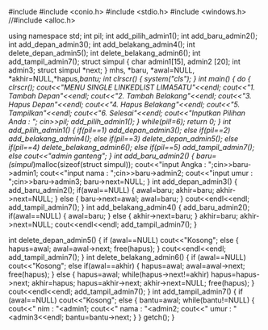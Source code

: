 #include <iostream>
#include <conio.h>
#include <stdio.h>
#include <windows.h>
//#include <alloc.h>

using namespace std;
int pil;
int add_pilih_admin1();
int add_baru_admin2();
int add_depan_admin3();
int add_belakang_admin4();
int delete_depan_admin5();
int delete_belakang_admin6();
int add_tampil_admin7();
struct simpul
{
    char admin1[15], admin2 [20];
    int admin3;
    struct simpul *next;
} mhs, *baru, *awal=NULL, *akhir=NULL,*hapus,*bantu;
int clrscr()
{
    system("cls");
}
int main()
{
    do
    {
        clrscr();
        cout<<"MENU SINGLE LINKEDLIST LIMA5ATU"<<endl;
        cout<<"1. Tambah Depan"<<endl;
        cout<<"2. Tambah Belakang"<<endl;
        cout<<"3. Hapus Depan"<<endl;
        cout<<"4. Hapus Belakang"<<endl;
        cout<<"5. Tampilkan"<<endl;
        cout<<"6. Selesai"<<endl;
        cout<<"Inputkan Pilihan Anda : ";
        cin>>pil;
        add_pilih_admin1();
    } while(pil!=6);
    return 0;
}
int add_pilih_admin1()
{
    if(pil==1)
        add_depan_admin3();
    else if(pil==2)
  add_belakang_admin4();
    else if(pil==3)
        delete_depan_admin5();
     else if(pil==4)
        delete_belakang_admin6();
      else if(pil==5)
        add_tampil_admin7();
    else
        cout<<"admin ganteng";
}
int add_baru_admin2()
{
    baru=(simpul*)malloc(sizeof(struct simpul));
    cout<<"input Angka   : ";cin>>baru->admin1;
    cout<<"input nama  : ";cin>>baru->admin2;
    cout<<"input umur  : ";cin>>baru->admin3;
    baru->next=NULL;
}
int add_depan_admin3()
{
    add_baru_admin2();
    if(awal==NULL)
    {
        awal=baru;
        akhir=baru;
        akhir->next=NULL;
    }
    else
    {
        baru->next=awal;
        awal=baru;
    }
    cout<<endl<<endl;
    add_tampil_admin7();
}
int add_belakang_admin4()
{
    add_baru_admin2();
    if(awal==NULL)
    {
        awal=baru;
    }
    else
    {
        akhir->next=baru;
    }
    akhir=baru;
    akhir->next=NULL;
    cout<<endl<<endl;
    add_tampil_admin7();
}

int delete_depan_admin5()
{
    if (awal==NULL)
        cout<<"Kosong";
    else
    {
        hapus=awal;
        awal=awal->next;
        free(hapus);
    }
   cout<<endl<<endl;
    add_tampil_admin7();
}
int delete_belakang_admin6()
{
    if (awal==NULL)
        cout<<"Kosong";
    else if(awal==akhir)
    {
         hapus=awal;
         awal=awal->next;
         free(hapus);
    }
    else
    {
        hapus=awal;
        while(hapus->next!=akhir)
             hapus=hapus->next;
        akhir=hapus;
        hapus=akhir->next;
        akhir->next=NULL;
        free(hapus);
    }
    cout<<endl<<endl;
    add_tampil_admin7();
}
int add_tampil_admin7()
{
     if (awal==NULL)
          cout<<"Kosong";
     else
     {
         bantu=awal;
         while(bantu!=NULL)
         {
            cout<<"  nim  : "<<bantu->admin1;
            cout<<"  nama : "<<bantu->admin2;
            cout<<"  umur : "<<bantu->admin3<<endl;
            bantu=bantu->next;
         }
     }
     getch();
}
